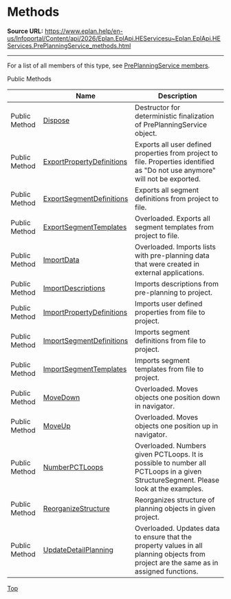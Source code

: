 # Methods

**Source URL:** https://www.eplan.help/en-us/Infoportal/Content/api/2026/Eplan.EplApi.HEServicesu~Eplan.EplApi.HEServices.PrePlanningService_methods.html

---

For a list of all members of this type, see [PrePlanningService members](Eplan.EplApi.HEServicesu~Eplan.EplApi.HEServices.PrePlanningService_members.html).

Public Methods

|  | Name | Description |
| --- | --- | --- |
| Public Method | [Dispose](Eplan.EplApi.HEServicesu~Eplan.EplApi.HEServices.PrePlanningService~Dispose().html) | Destructor for deterministic finalization of PrePlanningService object. |
| Public Method | [ExportPropertyDefinitions](Eplan.EplApi.HEServicesu~Eplan.EplApi.HEServices.PrePlanningService~ExportPropertyDefinitions.html) | Exports all user defined properties from project to file. Properties identified as "Do not use anymore" will not be exported. |
| Public Method | [ExportSegmentDefinitions](Eplan.EplApi.HEServicesu~Eplan.EplApi.HEServices.PrePlanningService~ExportSegmentDefinitions.html) | Exports all segment definitions from project to file. |
| Public Method | [ExportSegmentTemplates](Eplan.EplApi.HEServicesu~Eplan.EplApi.HEServices.PrePlanningService~ExportSegmentTemplates.html) | Overloaded. Exports all segment templates from project to file. |
| Public Method | [ImportData](Eplan.EplApi.HEServicesu~Eplan.EplApi.HEServices.PrePlanningService~ImportData.html) | Overloaded. Imports lists with pre-planning data that were created in external applications. |
| Public Method | [ImportDescriptions](Eplan.EplApi.HEServicesu~Eplan.EplApi.HEServices.PrePlanningService~ImportDescriptions.html) | Imports descriptions from pre-planning to project. |
| Public Method | [ImportPropertyDefinitions](Eplan.EplApi.HEServicesu~Eplan.EplApi.HEServices.PrePlanningService~ImportPropertyDefinitions.html) | Imports user defined properties from file to project. |
| Public Method | [ImportSegmentDefinitions](Eplan.EplApi.HEServicesu~Eplan.EplApi.HEServices.PrePlanningService~ImportSegmentDefinitions.html) | Imports segment definitions from file to project. |
| Public Method | [ImportSegmentTemplates](Eplan.EplApi.HEServicesu~Eplan.EplApi.HEServices.PrePlanningService~ImportSegmentTemplates.html) | Imports segment templates from file to project. |
| Public Method | [MoveDown](Eplan.EplApi.HEServicesu~Eplan.EplApi.HEServices.PrePlanningService~MoveDown.html) | Overloaded. Moves objects one position down in navigator. |
| Public Method | [MoveUp](Eplan.EplApi.HEServicesu~Eplan.EplApi.HEServices.PrePlanningService~MoveUp.html) | Overloaded. Moves objects one position up in navigator. |
| Public Method | [NumberPCTLoops](Eplan.EplApi.HEServicesu~Eplan.EplApi.HEServices.PrePlanningService~NumberPCTLoops.html) | Overloaded. Numbers given PCTLoops. It is possible to number all PCTLoops in a given StructureSegment. Please look at the examples. |
| Public Method | [ReorganizeStructure](Eplan.EplApi.HEServicesu~Eplan.EplApi.HEServices.PrePlanningService~ReorganizeStructure.html) | Reorganizes structure of planning objects in given project. |
| Public Method | [UpdateDetailPlanning](Eplan.EplApi.HEServicesu~Eplan.EplApi.HEServices.PrePlanningService~UpdateDetailPlanning.html) | Overloaded. Updates data to ensure that the property values in all planning objects from project are the same as in assigned functions. |

[Top](#top)
